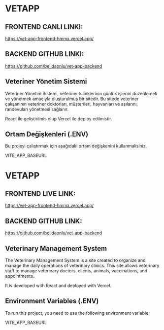 # VETAPP

## FRONTEND CANLI LINKI:
https://vet-app-frontend-hmmx.vercel.app/

## BACKEND GITHUB LINKI:
https://github.com/belidaonlu/vet-app-backend

## Veteriner Yönetim Sistemi 

Veteriner Yönetim Sistemi, veteriner kliniklerinin günlük işlerini düzenlemek ve yönetmek amacıyla oluşturulmuş bir sitedir. Bu sitede veteriner çalışanının veteriner doktorları, müşterileri, hayvanları ve aşılarını, randevuları yönetmesi sağlanır.

React ile gelistirilmis olup Vercel ile deploy edilmistir.

## Ortam Değişkenleri (.ENV)

Bu projeyi çalıştırmak için aşağıdaki ortam değişkenini kullanmalisiniz.

VITE_APP_BASEURL



# VETAPP
## FRONTEND LIVE LINK:
https://vet-app-frontend-hmmx.vercel.app/

## BACKEND GITHUB LINK:
https://github.com/belidaonlu/vet-app-backend

## Veterinary Management System
The Veterinary Management System is a site created to organize and manage the daily operations of veterinary clinics. This site allows veterinary staff to manage veterinary doctors, clients, animals, vaccinations, and appointments.

It is developed with React and deployed with Vercel.

## Environment Variables (.ENV)
To run this project, you need to use the following environment variable:

VITE_APP_BASEURL

